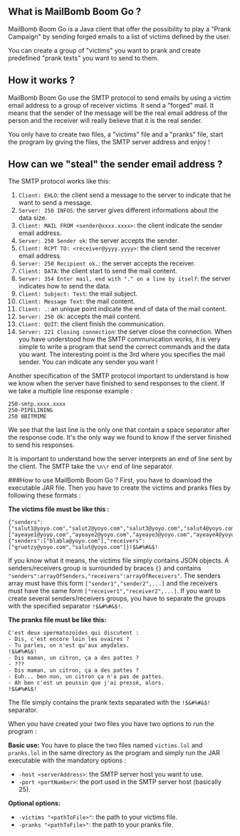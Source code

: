 ## What is MailBomb Boom Go ?
MailBomb Boom Go is a Java client that offer the possibility to play a "Prank Campaign" by sending forged emails to a list of victims defined by the user.

You can create a group of "victims" you want to prank and create predefined "prank texts" you want to send to them.

## How it works ?
MailBomb Boom Go use the SMTP protocol to send emails by using a victim email address to a group of receiver victims. It send a "forged" mail. It means that the sender of the message will be the real email address of the person and the receiver will really believe that it is the real sender.

You only have to create two files, a "victims" file and a "pranks" file, start the program by giving the files, the SMTP server address and enjoy !

## How can we "steal" the sender email address ?
The SMTP protocol works like this:
1. `Client: EHLO`: the client send a message to the server to indicate that he want to send a message.
2. `Server: 250 INFOS`: the server gives different informations about the data size.
3. `Client: MAIL FROM <sender@xxxx.xxxx>`: the client indicate the sender email address.
4. `Server: 250 Sender ok`: the server accepts the sender.
5. `Client: RCPT TO: <receiver@yyyy.yyyy>`: the client send the receiver email address.
6. `Server: 250 Recipient ok.`: the server accepts the receiver.
7. `Client: DATA`: the client start to send the mail content.
8. `Server: 354 Enter mail, end with "." on a line by itself`: the server indicates how to send the data.
9. `Client: Subject: Test`: the mail subject.
10. `Client: Message Text`: the mail content.
11. `Client: .`: an unique point indicate the end of data of the mail content.
12. `Server: 250 Ok`: accepts the mail content.
13. `Client: QUIT`: the client finish the communication.
14. `Server: 221 Closing connection`: the server close the connection.
When you have understood how the SMTP communication works, it is very simple to write a program that send the correct commands and the data you want. The interesting point is the 3rd where you specifies the mail sender. You can indicate any sender you want !

Another specification of the SMTP protocol important to understand is how we know when the server have finished to send responses to the client. If we take a multiple line response example :
```
250-smtp.xxxx.xxxx
250-PIPELINING
250 8BITMIME
```
We see that the last line is the only one that contain a space separator after the response code. It's the only way we found to know if the server finished to send his responses.

It is important to understand how the server interprets an end of line sent by the client. The SMTP take the `\n\r` end of line separator.

###How to use MailBomb Boom Go ?
First, you have to download the executable JAR file. Then you have to create the victims and pranks files by following these formats :

**The victims file must be like this :**
```
{"senders":["salut1@yoyo.com","salut2@yoyo.com","salut3@yoyo.com","salut4@yoyo.com"],"receivers":["ayeaye1@yoyo.com","ayeaye2@yoyo.com","ayeaye3@yoyo.com","ayeaye4@yoyo.com"]}!$&#%#&$!
{"senders":["blabla@yoyo.com"],"receivers":["gruetzy@yoyo.com","salut@yoyo.com"]}!$&#%#&$!
```
If you know what it means, the victims file simply contains JSON objects. A senders/receivers group is surrounded by braces `{}` and contains `"senders":arrayOfSenders,"receivers":arrayOfReceivers"`. The senders array must have this form `["sender1","sender2",...]` and the receivers must have the same form `["receiver1","receiver2",...]`. If you want to create several senders/receivers groups, you have to separate the groups with the specified separator `!$&#%#&$!`.

**The pranks file must be like this:**
```
C'est deux spermatozoïdes qui discutent :
- Dis, c'est encore loin les ovaires ?
- Tu parles, on n'est qu'aux amydales.
!$&#%#&$!
- Dis maman, un citron, ça a des pattes ?
- ???
- Dis maman, un citron, ça a des pattes ?
- Euh... ben non, un citron ça n'a pas de pattes.
- Ah ben c'est un poussin que j'ai pressé, alors.
!$&#%#&$!
```
The file simply contains the prank texts separated with the `!$&#%#&$!` separator.

When you have created your two files you have two options to run the program :

**Basic use:**
You have to place the two files named `victims.lol` and `pranks.lol` in the same directory as the program and simply run the JAR executable with the mandatory options :
- `-host <serverAddress>`: the SMTP server host you want to use.
- `-port <portNumber>`: the port used in the SMTP server host (basically 25).

**Optional options:**
- `-victims "<pathToFile>"`: the path to your victims file.
- `-pranks "<pathToFile>"`: the path to your pranks file.
